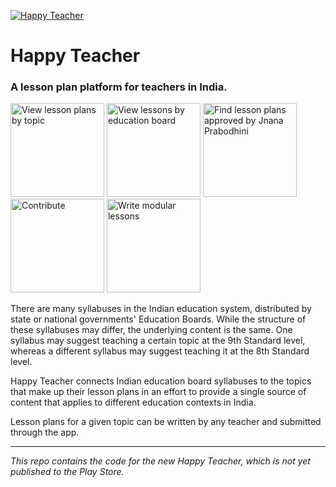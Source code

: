 [![Happy Teacher](https://i.imgur.com/isaCIOE.png)](https://play.google.com/store/apps/details?id=org.jnanaprabodhini.happyteacherapp)

# Happy Teacher 
### A lesson plan platform for teachers in India.

<img src="https://i.imgur.com/i6Nb7UQ.png" alt="View lesson plans by topic" width="150px"> <img src="https://i.imgur.com/zfb8tfF.png" alt="View lessons by education board" width="150px"> <img src="https://i.imgur.com/23PMP21.png" alt="Find lesson plans approved by Jnana Prabodhini" width="150px"> <img src="https://i.imgur.com/6uuMIr4.png" alt="Contribute" width="150px"> <img src="https://i.imgur.com/5X3WBu0.png" alt="Write modular lessons" width="150px">

There are many syllabuses in the Indian education system, distributed by state or national governments' Education Boards. While the structure of these syllabuses may differ, the underlying content is the same. One syllabus may suggest teaching a certain topic at the 9th Standard level, whereas a different syllabus may suggest teaching it at the 8th Standard level.

Happy Teacher connects Indian education board syllabuses to the topics that make up their lesson plans in an effort to provide a single source of content that applies to different education contexts in India. 

Lesson plans for a given topic can be written by any teacher and submitted through the app.

***
*This repo contains the code for the new Happy Teacher, which is not yet published to the Play Store.*
